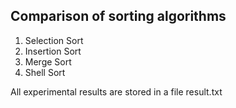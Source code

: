 ## Comparison of sorting algorithms
1. Selection Sort
2. Insertion Sort
3. Merge Sort
4. Shell Sort

All experimental results are stored in a file result.txt